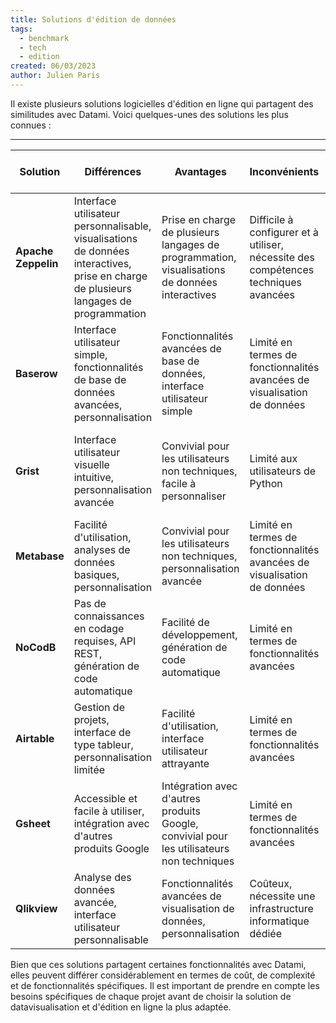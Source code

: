 ```yaml
---
title: Solutions d'édition de données
tags:
  - benchmark
  - tech
  - edition
created: 06/03/2023
author: Julien Paris
---
```


Il existe plusieurs solutions logicielles d'édition en ligne qui partagent des similitudes avec Datami. Voici quelques-unes des solutions les plus connues :

--- 

| Solution        | Différences                                                                                                                           | Avantages                                                                                      | Inconvénients                                                                       | Public visé                                                                          | Open source | Langages supportés         | Niveau de difficulté | Saas | Site officiel                                                                |
| --------------- | ------------------------------------------------------------------------------------------------------------------------------------- | ---------------------------------------------------------------------------------------------- | ----------------------------------------------------------------------------------- | ------------------------------------------------------------------------------------ | ----------- | -------------------------- | -------------------- | ---- | ---------------------------------------------------------------------------- |
| **Apache Zeppelin** | Interface utilisateur personnalisable, visualisations de données interactives, prise en charge de plusieurs langages de programmation | Prise en charge de plusieurs langages de programmation, visualisations de données interactives | Difficile à configurer et à utiliser, nécessite des compétences techniques avancées | Développeurs et utilisateurs professionnels                                          | Oui         | Scala, Python, R, SQL      | Difficile            | Non  | [https://zeppelin.apache.org/](https://zeppelin.apache.org/)                 |
| **Baserow**         | Interface utilisateur simple, fonctionnalités de base de données avancées, personnalisation                                           | Fonctionnalités avancées de base de données, interface utilisateur simple                      | Limité en termes de fonctionnalités avancées de visualisation de données            | Développeurs et utilisateurs professionnels                                          | Oui         | Python, Javascript, Vue.js | Moyen                | Oui  | [https://baserow.io/](https://baserow.io/)                                   |
| **Grist**           | Interface utilisateur visuelle intuitive, personnalisation avancée                                                                    | Convivial pour les utilisateurs non techniques, facile à personnaliser                         | Limité aux utilisateurs de Python                                                   | Entreprises, organisations sans but lucratif, gouvernements, universités, chercheurs | Oui         | Python                     | Facile               | Oui  | [https://getgrist.com/](https://getgrist.com/)                               |
| **Metabase**        | Facilité d'utilisation, analyses de données basiques, personnalisation                                                                | Convivial pour les utilisateurs non techniques, personnalisation avancée                       | Limité en termes de fonctionnalités avancées de visualisation de données            | Startups, PME, organisations sans but lucratif                                       | Oui         | Java, Clojure              | Moyen                | Oui  | [https://www.metabase.com/](https://www.metabase.com/)                       |
| **NoCodB**          | Pas de connaissances en codage requises, API REST, génération de code automatique                                                     | Facilité de développement, génération de code automatique                                      | Limité en termes de fonctionnalités avancées                                        | Développeurs et utilisateurs professionnels                                          | Oui         | Javascript, Node.js        | Facile               | Oui  | [https://nocodb.com/](https://nocodb.com/)                                   |
| **Airtable**        | Gestion de projets, interface de type tableur, personnalisation limitée                                                               | Facilité d'utilisation, interface utilisateur attrayante                                       | Limité en termes de fonctionnalités avancées                                        | Entreprises, équipes, indépendants, PME                                              | Non         | Aucune                     | Facile               | Oui  | [https://airtable.com/](https://airtable.com/)                               |
| **Gsheet**          | Accessible et facile à utiliser, intégration avec d'autres produits Google                                                            | Intégration avec d'autres produits Google, convivial pour les utilisateurs non techniques      | Limité en termes de fonctionnalités avancées                                        | Entreprises, équipes, indépendants, PME                                              | Non         | Aucune                     | Facile               | Oui  | [https://www.google.com/sheets/about/](https://www.google.com/sheets/about/) |
| **Qlikview**        | Analyse des données avancée, interface utilisateur personnalisable                                                                    | Fonctionnalités avancées de visualisation de données, personnalisation                         | Coûteux, nécessite une infrastructure informatique dédiée                           | Grandes entreprises, institutions financières                                        | Non         | Aucune                     | Moyen                | Oui  | [https://www.qlik.com/us/](https://www.qlik.com/us/)                         |

Bien que ces solutions partagent certaines fonctionnalités avec Datami, elles peuvent différer considérablement en termes de coût, de complexité et de fonctionnalités spécifiques. Il est important de prendre en compte les besoins spécifiques de chaque projet avant de choisir la solution de datavisualisation et d'édition en ligne la plus adaptée.

